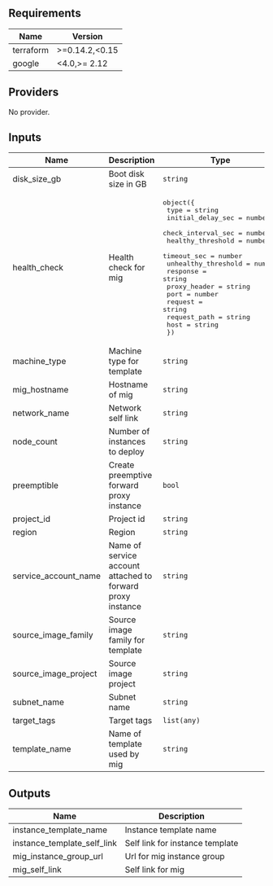 ## Requirements

| Name | Version |
|------|---------|
| terraform | >=0.14.2,<0.15 |
| google | <4.0,>= 2.12 |

## Providers

No provider.

## Inputs

| Name | Description | Type | Default | Required |
|------|-------------|------|---------|:--------:|
| disk\_size\_gb | Boot disk size in GB | `string` | `"50"` | no |
| health\_check | Health check for mig | <pre>object({<br>    type                = string<br>    initial_delay_sec   = number<br>    check_interval_sec  = number<br>    healthy_threshold   = number<br>    timeout_sec         = number<br>    unhealthy_threshold = number<br>    response            = string<br>    proxy_header        = string<br>    port                = number<br>    request             = string<br>    request_path        = string<br>    host                = string<br>  })</pre> | <pre>{<br>  "check_interval_sec": 30,<br>  "healthy_threshold": 1,<br>  "host": "",<br>  "initial_delay_sec": 300,<br>  "port": 3128,<br>  "proxy_header": "NONE",<br>  "request": "",<br>  "request_path": "/",<br>  "response": "",<br>  "timeout_sec": 10,<br>  "type": "tcp",<br>  "unhealthy_threshold": 5<br>}</pre> | no |
| machine\_type | Machine type for template | `string` | `"e2-small"` | no |
| mig\_hostname | Hostname of mig | `string` | `"forward-proxy"` | no |
| network\_name | Network self link | `string` | `""` | no |
| node\_count | Number of instances to deploy | `string` | `"1"` | no |
| preemptible | Create preemptive forward proxy instance | `bool` | `false` | no |
| project\_id | Project id | `string` | n/a | yes |
| region | Region | `string` | n/a | yes |
| service\_account\_name | Name of service account attached to forward proxy instance | `string` | `""` | no |
| source\_image\_family | Source image family for template | `string` | `"debian-10"` | no |
| source\_image\_project | Source image project | `string` | `"debian-cloud"` | no |
| subnet\_name | Subnet name | `string` | n/a | yes |
| target\_tags | Target tags | `list(any)` | `[]` | no |
| template\_name | Name of template used by mig | `string` | `"forward-proxy"` | no |

## Outputs

| Name | Description |
|------|-------------|
| instance\_template\_name | Instance template name |
| instance\_template\_self\_link | Self link for instance template |
| mig\_instance\_group\_url | Url for mig instance group |
| mig\_self\_link | Self link for mig |


